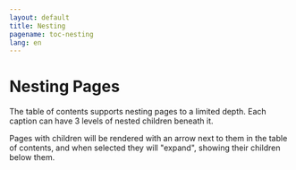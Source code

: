 ```yaml
---
layout: default
title: Nesting
pagename: toc-nesting
lang: en
---
```


# Nesting Pages

The table of contents supports nesting pages to a limited depth.  Each caption can have 3 levels of nested children beneath it.

Pages with children will be rendered with an arrow next to them in the table of contents, and when selected they will "expand", showing their children below them.
